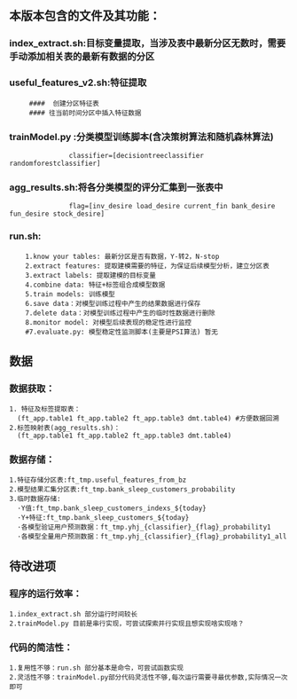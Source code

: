
## 本版本包含的文件及其功能：
### index_extract.sh:目标变量提取，当涉及表中最新分区无数时，需要手动添加相关表的最新有数据的分区
### useful_features_v2.sh:特征提取
         ####  创建分区特征表
         #### 往当前时间分区中插入特征数据
### trainModel.py :分类模型训练脚本(含决策树算法和随机森林算法) 
                   classifier=[decisiontreeclassifier  randomforestclassifier]
### agg_results.sh:将各分类模型的评分汇集到一张表中
                   flag=[inv_desire load_desire current_fin bank_desire fun_desire stock_desire]
### run.sh:
        1.know your tables: 最新分区是否有数据，Y-转2，N-stop
        2.extract features: 提取建模需要的特征，为保证后续模型分析，建立分区表
        3.extract labels: 提取建模的目标变量
        4.combine data: 特征+标签组合成模型数据
        5.train models: 训练模型
        6.save data：对模型训练过程中产生的结果数据进行保存
        7.delete data：对模型训练过程中产生的临时性数据进行删除
        8.monitor model: 对模型后续表现的稳定性进行监控
        #7.evaluate.py: 模型稳定性监测脚本(主要是PSI算法) 暂无

## 数据
### 数据获取：
    1. 特征及标签提取表：
      (ft_app.table1 ft_app.table2 ft_app.table3 dmt.table4) #方便数据回溯
    2.标签映射表(agg_results.sh)：
      (ft_app.table1 ft_app.table2 ft_app.table3 dmt.table4)

### 数据存储：
    1.特征存储分区表:ft_tmp.useful_features_from_bz
    2.模型结果汇集分区表:ft_tmp.bank_sleep_customers_probability
    3.临时数据存储:
      ·Y值:ft_tmp.bank_sleep_customers_indexs_${today}
      ·Y+特征:ft_tmp.bank_sleep_customers_${today}
      ·各模型验证用户预测数据：ft_tmp.yhj_{classifier}_{flag}_probability1
      ·各模型全量用户预测数据：ft_tmp.yhj_{classifier}_{flag}_probability1_all

## 待改进项
### 程序的运行效率：
    1.index_extract.sh 部分运行时间较长
    2.trainModel.py 目前是串行实现，可尝试探索并行实现且想实现啥实现啥？
### 代码的简洁性：
    1.复用性不够：run.sh 部分基本是命令，可尝试函数实现
    2.灵活性不够：trainModel.py部分代码灵活性不够,每次运行需要寻最优参数,实际情况一次即可
